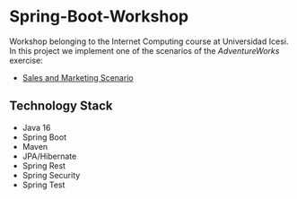 # **Spring-Boot-Workshop**
Workshop belonging to the Internet Computing course at Universidad Icesi. In this project we implement one of the scenarios of the *AdventureWorks* exercise:

- [Sales and Marketing Scenario](https://docs.microsoft.com/en-us/previous-versions/sql/sql-server-2008/ms124824(v=sql.100))

## Technology Stack
- Java 16
- Spring Boot
- Maven
- JPA/Hibernate
- Spring Rest
- Spring Security
- Spring Test
